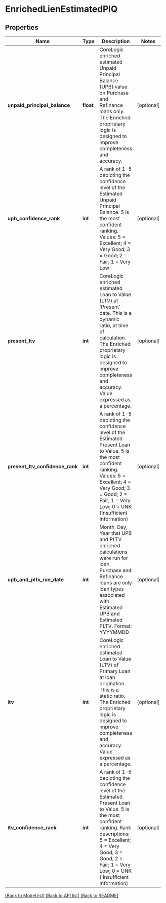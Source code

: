 # EnrichedLienEstimatedPIQ

## Properties
Name | Type | Description | Notes
------------ | ------------- | ------------- | -------------
**unpaid_principal_balance** | **float** | CoreLogic enriched estimated Unpaid Principal Balance (UPB) value on Purchase and Refinance loans only. The Enriched proprietary logic is designed to improve completeness and accuracy. | [optional] 
**upb_confidence_rank** | **int** | A rank of 1-5 depicting the confidence level of the Estimated Unpaid Principal Balance. 5 is the most confident ranking. Values: 5 &#x3D; Excellent; 4 &#x3D; Very Good; 3 &#x3D; Good; 2 &#x3D; Fair; 1 &#x3D; Very Low | [optional] 
**present_ltv** | **int** | CoreLogic enriched estimated Loan to Value (LTV) at &#x27;Present&#x27; date. This is a dynamic ratio, at time of calculation. The Enriched proprietary logic is designed to improve completeness and accuracy. Value expressed as a percentage. | [optional] 
**present_ltv_confidence_rank** | **int** | A rank of 1-5 depicting the confidence level of the Estimated Present Loan to Value. 5 is the most confident ranking. Values: 5 &#x3D; Excellent; 4 &#x3D; Very Good; 3 &#x3D; Good; 2 &#x3D; Fair; 1 &#x3D; Very Low; 0 &#x3D; UNK (Insufficient Information) | [optional] 
**upb_and_pltv_run_date** | **int** | Month, Day, Year that UPB and PLTV enriched calculations were run for loan. Purchase and Refinance loans are only loan types associated with Estimated UPB and Estimated PLTV. Format: YYYYMMDD | [optional] 
**ltv** | **int** | CoreLogic enriched estimated Loan to Value (LTV) of Primary Loan at loan origination. This is a static ratio. The Enriched proprietary logic is designed to improve completeness and accuracy. Value expressed as a percentage. | [optional] 
**ltv_confidence_rank** | **int** | A rank of 1-5 depicting the confidence level of the Estimated Present Loan to Value. 5 is the most confident ranking. Rank descriptions: 5 &#x3D; Excellent; 4 &#x3D; Very Good; 3 &#x3D; Good; 2 &#x3D; Fair; 1 &#x3D; Very Low; 0 &#x3D; UNK ( Insufficient Information) | [optional] 

[[Back to Model list]](../../README.md#documentation-for-models) [[Back to API list]](../../README.md#documentation-for-api-endpoints) [[Back to README]](../../README.md)

